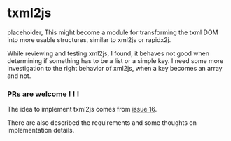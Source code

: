 # txml2js

placeholder, This might become a module for transforming the txml DOM into more usable structures, similar to xml2js or rapidx2j.

While reviewing and testing xml2js, I found, it behaves not good when determining if something has to be a list or a simple key. I need some more investigation to the right behavior of xml2js, when a key becomes an array and not.

### PRs are welcome ! ! !

The idea to implement txml2js comes from [issue 16](https://github.com/TobiasNickel/tXml/issues/16).

There are also described the requirements and some thoughts on implementation details.
